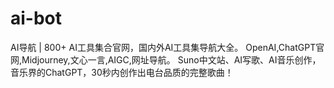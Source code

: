 # ai-bot
AI导航 | 800+ AI工具集合官网，国内外AI工具集导航大全。 OpenAI,ChatGPT官网,Midjourney,文心一言,AIGC,网址导航。 Suno中文站、AI写歌、AI音乐创作，音乐界的ChatGPT，30秒内创作出电台品质的完整歌曲！
